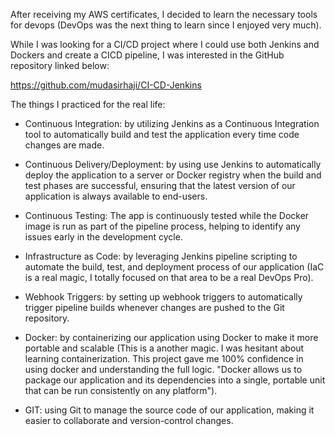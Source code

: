 After receiving my AWS certificates, I decided to learn the necessary tools for devops (DevOps was the next thing to learn since I enjoyed very much).

While I was looking for a CI/CD project where I could use both Jenkins and Dockers and create a CICD pipeline, I was interested in the GitHub repository linked below:

https://github.com/mudasirhaji/CI-CD-Jenkins

The things I practiced for the real life:

- Continuous Integration: by utilizing Jenkins as a Continuous Integration tool to automatically build and test the application every time code changes are made.

- Continuous Delivery/Deployment: by using use Jenkins to automatically deploy the application to a server or Docker registry when the build and test phases are successful, ensuring that the latest version of our application is always available to end-users.

- Continuous Testing: The app is continuously tested while the Docker image is run as part of the pipeline process, helping to identify any issues early in the development cycle.

- Infrastructure as Code: by leveraging Jenkins pipeline scripting to automate the build, test, and deployment process of our application (IaC is a real magic, I totally focused on that area to be a real DevOps Pro).

- Webhook Triggers: by setting up webhook triggers to automatically trigger pipeline builds whenever changes are pushed to the Git repository.

- Docker: by containerizing our application using Docker to make it more portable and scalable (This is a another magic. I was hesitant about learning containerization. This project gave me 100% confidence in using docker and understanding the full logic. "Docker allows us to package our application and its dependencies into a single, portable unit that can be run consistently on any platform").

- GIT: using Git to manage the source code of our application, making it easier to collaborate and version-control changes.
